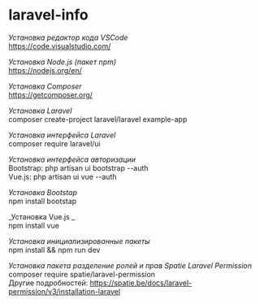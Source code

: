 # laravel-info

_Установка редактор кода VSCode_ <br>
https://code.visualstudio.com/ <br>

_Установка Node.js (пакет npm)_ <br>
https://nodejs.org/en/ <br>

_Установка Composer_ <br>
https://getcomposer.org/ <br>

_Установка Laravel_ <br>
composer create-project laravel/laravel example-app <br>

_Установка интерфейса Laravel_ <br>
composer require laravel/ui <br>

_Установка интерфейса авторизации_ <br>
Bootstrap: php artisan ui bootstrap --auth <br>
Vue.js: php artisan ui vue --auth <br>

_Установка Bootstap_ <br>
npm install bootstap <br>

_Установка Vue.js _<br>
npm install vue <br>

_Установка инициализированные пакеты_ <br>
npm install && npm run dev <br>

_Установка пакета разделение ролей и прав Spatie Laravel Permission_ <br>
composer require spatie/laravel-permission <br>
Другие подробностей: https://spatie.be/docs/laravel-permission/v3/installation-laravel <br>
